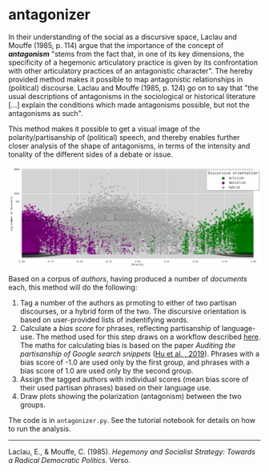 # antagonizer

In their understanding of the social as a discursive space, Laclau and Mouffe (1985, p. 114) argue that the importance of the concept of _**antagonism**_ "stems from the fact that, in one of its key dimensions, the specificity of a hegemonic articulatory practice is given by its confrontation with other articulatory practices of an antagonistic character". The hereby provided method makes it possible to map antagonistic relationships in (political) discourse. Laclau and Mouffe (1985, p. 124) go on to say that "the usual descriptions of antagonisms in the sociological or historical literature [...] explain the conditions which made antagonisms possible, but not the antagonisms as such". 

This method makes it possible to get a visual image of the polarity/partisanship of (political) speech, and thereby enables further closer analysis of the shape of antagonisms, in terms of the intensity and tonality of the different sides of a debate or issue.

![example-image](https://github.com/simonlindgren/antagonizer/blob/main/antagonizer.png)

Based on a corpus of _authors_, having produced a number of _documents_ each, this method will do the following:

1. Tag a number of the authors as prmoting to either of two partisan discourses, or a hybrid form of the two. The discursive orientation is based on user-provided lists of indentifying words.
2. Calculate a _bias score_ for phrases, reflecting partisanship of language-use. The method used for this step draws on a workflow described [here](https://towardsdatascience.com/detecting-politically-biased-phrases-from-u-s-senators-with-natural-language-processing-tutorial-d6273211d331). The maths for calculating bias is based on the paper _Auditing the partisanship of Google search snippets_ ([Hu et al. , 2019](https://dl.acm.org/doi/10.1145/3308558.3313654)). Phrases with a bias score of -1.0 are used only by the first group, and phrases with a bias score of 1.0 are used only by the second group.
3. Assign the tagged authors with individual scores (mean bias score of their used partisan phrases) based on their language use.
4. Draw plots showing the polarization (antagonism) between the two groups.

The code is in `antagonizer.py`. See the tutorial notebook for details on how to run the analysis.

----
Laclau, E., & Mouffe, C. (1985). _Hegemony and Socialist Strategy: Towards a Radical Democratic Politics_. Verso.
